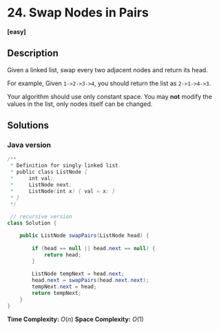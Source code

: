 # 24. Swap Nodes in Pairs

**[easy]**

## Description

Given a linked list, swap every two adjacent nodes and return its head.

For example,
Given `1->2->3->4`, you should return the list as `2->1->4->3`.

Your algorithm should use only constant space. You may **not** modify the values in the list, only nodes itself can be changed.

## Solutions

### Java version

```java
/**
 * Definition for singly-linked list.
 * public class ListNode {
 *     int val;
 *     ListNode next;
 *     ListNode(int x) { val = x; }
 * }
 */
 
 // recursive version
class Solution {

    public ListNode swapPairs(ListNode head) {
        
        if (head == null || head.next == null) {
            return head;
        }
        
        ListNode tempNext = head.next;
        head.next = swapPairs(head.next.next);
        tempNext.next = head;
        return tempNext;
    }
}
```

**Time Complexity:** $O(n)$
**Space Complexity:** $O(1)$

